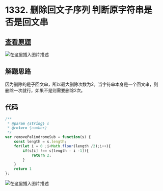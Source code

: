 # 1332. 删除回文子序列 判断原字符串是否是回文串

## [查看原题](https://leetcode-cn.com/problems/remove-palindromic-subsequences/)
![在这里插入图片描述](https://img-blog.csdnimg.cn/49440f208fed485b9de97693f95364f0.png?x-oss-process=image/watermark,type_d3F5LXplbmhlaQ,shadow_50,text_Q1NETiBA562xLi4=,size_20,color_FFFFFF,t_70,g_se,x_16)


## 解题思路

因为删除的是子回文串，所以最大删除次数为2。当字符串本身是一个回文串，则删除一次就行，如果不是则需要删除2次。

## 代码

```javascript
/**
 * @param {string} s
 * @return {number}
 */
var removePalindromeSub = function(s) {
	const length = s.length;
	for(let i = 0 ;i<Math.floor(length /2);i++){
		if(s[i] !== s[length - i -1]){
			return 2;
		}
	}
	return 1
};

```

![在这里插入图片描述](https://img-blog.csdnimg.cn/5236c8516ccd43d6999be986e952a7d1.png)
